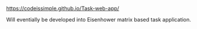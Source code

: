 https://codeissimple.github.io/Task-web-app/

Will eventially be developed into Eisenhower matrix based task application.
